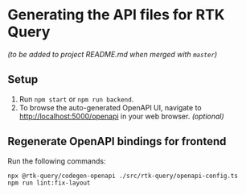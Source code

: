 # Generating the API files for RTK Query

_(to be added to project README.md when merged with `master`)_

## Setup

1. Run `npm start` or `npm run backend`.
2. To browse the auto-generated OpenAPI UI, navigate to [http://localhost:5000/openapi](http://localhost:5000/openapi)
   in your web browser. _(optional)_

## Regenerate OpenAPI bindings for frontend

Run the following commands:

```bash
npx @rtk-query/codegen-openapi ./src/rtk-query/openapi-config.ts
npm run lint:fix-layout
```
